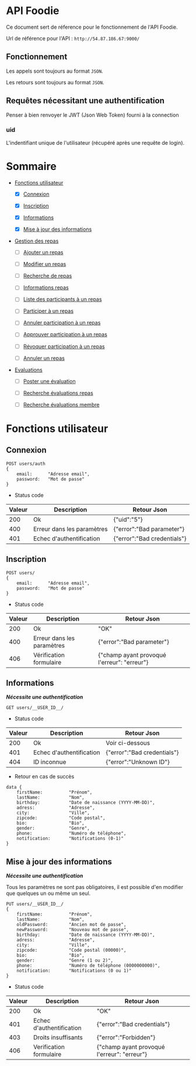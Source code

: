 # API Foodie

Ce document sert de réference pour le fonctionnement de l'API Foodie.

Url de référence pour l'API : `http://54.87.186.67:9000/`

## Fonctionnement

Les appels sont toujours au format ``JSON``.

Les retours sont toujours au format ``JSON``.

## Requêtes nécessitant une authentification

Penser à bien renvoyer le JWT (Json Web Token) fourni à la connection

### uid

L'indentifiant unique de l'utilisateur (récupéré après une requête de login).


# Sommaire

- [Fonctions utilisateur](#fonctions-utilisateur)
    - [X] [Connexion](#connexion)
    - [x] [Inscription](#inscription)
    - [X] [Informations](#informations)
    - [X] [Mise à jour des informations](#mise-à-jour-des-informations)


- [Gestion des repas](#gestion-des-repas)
    - [ ] [Ajouter un repas](#ajouter-un-repas)
    - [ ] [Modifier un repas](#modifier-un-repas)
    - [ ] [Recherche de repas](#recherche-de-repas)
    - [ ] [Informations repas](#informations-repas)
    - [ ] [Liste des participants à un repas](#liste-des-participants-à-un-repas)
    - [ ] [Participer à un repas](#participer-à-un-repas)
    - [ ] [Annuler participation à un repas](#annuler-participation-à-un-repas)
    - [ ] [Approuver participation à un repas](#approuver-participation-à-un-repas)
    - [ ] [Révoquer participation à un repas](#révoquer-participation-à-un-repas)
    - [ ] [Annuler un repas](#annuler-un-repas)
    
    
- [Evaluations](#evaluations)
    - [ ] [Poster une évaluation](#poster-une-evaluation)
    - [ ] [Recherche évaluations repas](#recherche-evaluations-repas)
    - [ ] [Recherche évaluations membre](#recherche-evaluations-membre)


# Fonctions utilisateur

## Connexion

```
POST users/auth
{
    email:      "Adresse email",
    password:   "Mot de passe"
}
```
- Status code

Valeur  | Description               | Retour Json
------- | -----------               | -----------
200     | Ok                        | {"uid":"5"}
400     | Erreur dans les paramètres| {"error":"Bad parameter"}
401     | Echec d'authentification  | {"error":"Bad credentials"}

## Inscription

```
POST users/
{
    email:      "Adresse email",
    password:   "Mot de passe"
}
```

- Status code

Valeur  | Description              | Retour Json
------- | -----------              | -----------
200     | Ok                       | "OK"
400     | Erreur dans les paramètres| {"error":"Bad parameter"}
406     | Vérification formulaire  | {"champ ayant provoqué l'erreur": "erreur"}

## Informations

***Nécessite une authentification***

```
GET users/__USER_ID__/
```

- Status code

Valeur  | Description               | Retour Json
------- | -----------               | -----------
200     | Ok                        | Voir ci-dessous
401     | Echec d'authentification  | {"error":"Bad credentials"}
404     | ID inconnue               | {"error":"Unknown ID"}

- Retour en cas de succès

```
data {
    firstName:          "Prénom",
    lastName:           "Nom",
    birthday:           "Date de naissance (YYYY-MM-DD)",
    adress:             "Adresse",
    city:               "Ville",
    zipcode:            "Code postal",
    bio:                "Bio",
    gender:             "Genre",
    phone:              "Numéro de téléphone",
    notification:       "Notifications (0-1)"
}
```

## Mise à jour des informations

***Nécessite une authentification***

Tous les paramètres ne sont pas obligatoires, il est possible d'en modifier que quelques un ou même un seul.

```
PUT users/__USER_ID__/
{
    firstName:          "Prénom",
    lastName:           "Nom",
    oldPassword:        "Ancien mot de passe",
    newPassword:        "Nouveau mot de passe",
    birthday:           "Date de naissance (YYYY-MM-DD)",
    adress:             "Adresse",
    city:               "Ville",
    zipcode:            "Code postal (00000)",
    bio:                "Bio",
    gender:             "Genre (1 ou 2)",
    phone:              "Numéro de téléphone (0000000000)",
    notification:       "Notifications (0 ou 1)"
}
```

- Status code

Valeur  | Description               | Retour Json
------- | -----------               | -----------
200     | Ok                        | "OK"
401     | Echec d'authentification  | {"error":"Bad credentials"}
403     | Droits insuffisants       | {"error":"Forbidden"}
406     | Verification formulaire   | {"champ ayant provoqué l'erreur": "erreur"}

